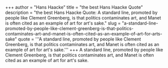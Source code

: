 +++
author = "Hans Haacke"
title = "the best Hans Haacke Quote"
description = "the best Hans Haacke Quote: A standard line, promoted by people like Clement Greenberg, is that politics contaminates art, and Manet is often cited as an example of art for art's sake."
slug = "a-standard-line-promoted-by-people-like-clement-greenberg-is-that-politics-contaminates-art-and-manet-is-often-cited-as-an-example-of-art-for-arts-sake"
quote = '''A standard line, promoted by people like Clement Greenberg, is that politics contaminates art, and Manet is often cited as an example of art for art's sake.'''
+++
A standard line, promoted by people like Clement Greenberg, is that politics contaminates art, and Manet is often cited as an example of art for art's sake.
